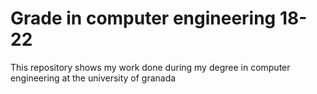 # Grade in computer engineering 18-22
This repository shows my work done during my degree in computer engineering at the university of granada
